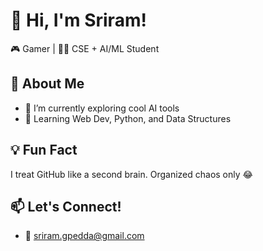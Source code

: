 # 👋 Hi, I'm Sriram!  
🎮 Gamer | 👨‍💻 CSE + AI/ML Student

## 🚀 About Me
- 🔭 I’m currently exploring cool AI tools
- 🌱 Learning Web Dev, Python, and Data Structures

## 💡 Fun Fact
I treat GitHub like a second brain. Organized chaos only 😂

## 📫 Let's Connect!
- 💌 sriram.gpedda@gmail.com
